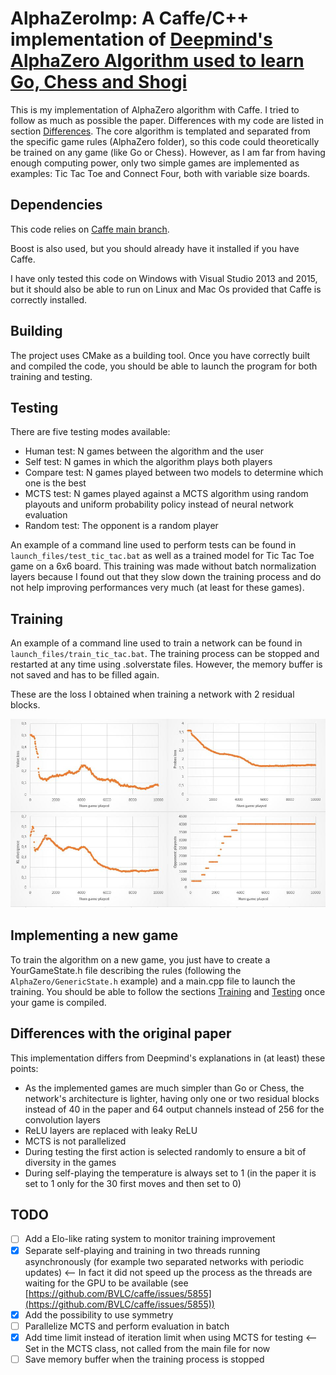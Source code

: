 # AlphaZeroImp: A Caffe/C++ implementation of [Deepmind's AlphaZero Algorithm used to learn Go, Chess and Shogi](https://arxiv.org/abs/1712.01815)

This is my implementation of AlphaZero algorithm with Caffe. I tried to follow as much as possible the paper. Differences with my code are listed in section [Differences](#diff).
The core algorithm is templated and separated from the specific game rules (AlphaZero folder), so this code could theoretically be trained on any game (like Go or Chess). However, as I am far from having enough computing power, only two simple games are implemented as examples: Tic Tac Toe and Connect Four, both with variable size boards.

## Dependencies

This code relies on [Caffe main branch](https://github.com/BVLC/caffe).

Boost is also used, but you should already have it installed if you have Caffe.

I have only tested this code on Windows with Visual Studio 2013 and 2015, but it should also be able to run on Linux and Mac Os provided that Caffe is correctly installed.

## Building

The project uses CMake as a building tool.
Once you have correctly built and compiled the code, you should be able to launch the program for both training and testing.

## <a name="testing"></a>Testing

There are five testing modes available:
* Human test: N games between the algorithm and the user
* Self test: N games in which the algorithm plays both players
* Compare test: N games played between two models to determine which one is the best
* MCTS test: N games played against a MCTS algorithm using random playouts and uniform probability policy instead of neural network evaluation
* Random test: The opponent is a random player

An example of a command line used to perform tests can be found in `launch_files/test_tic_tac.bat` as well as a trained model for Tic Tac Toe game on a 6x6 board. This training was made without batch normalization layers because I found out that they slow down the training process and do not help improving performances very much (at least for these games).

## <a name="training"></a>Training

An example of a command line used to train a network can be found in `launch_files/train_tic_tac.bat`. The training process can be stopped and restarted at any time using .solverstate files. However, the memory buffer is not saved and has to be filled again.

These are the loss I obtained when training a network with 2 residual blocks.

![Loss curves](launch_files/training_curves.jpg)


## Implementing a new game

To train the algorithm on a new game, you just have to create a YourGameState.h file describing the rules (following the `AlphaZero/GenericState.h` example) and a main.cpp file to launch the training. You should be able to follow the sections [Training](#training) and [Testing](#testing) once your game is compiled.

## <a name="diff"></a>Differences with the original paper

This implementation differs from Deepmind's explanations in (at least) these points:
* As the implemented games are much simpler than Go or Chess, the network's architecture is lighter, having only one or two residual blocks instead of 40 in the paper and 64 output channels instead of 256 for the convolution layers
* ReLU layers are replaced with leaky ReLU
* MCTS is not parallelized
* During testing the first action is selected randomly to ensure a bit of diversity in the games
* During self-playing the temperature is always set to 1 (in the paper it is set to 1 only for the 30 first moves and then set to 0)

## TODO

- [ ] Add a Elo-like rating system to monitor training improvement
- [x] Separate self-playing and training in two threads running asynchronously (for example two separated networks with periodic updates) <-- In fact it did not speed up the process as the threads are waiting for the GPU to be available (see [https://github.com/BVLC/caffe/issues/5855](https://github.com/BVLC/caffe/issues/5855))
- [x] Add the possibility to use symmetry
- [ ] Parallelize MCTS and perform evaluation in batch
- [x] Add time limit instead of iteration limit when using MCTS for testing <--Set in the MCTS class, not called from the main file for now
- [ ] Save memory buffer when the training process is stopped